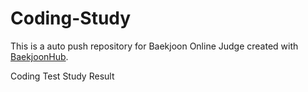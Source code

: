 # Coding-Study
This is a auto push repository for Baekjoon Online Judge created with [BaekjoonHub](https://github.com/BaekjoonHub/BaekjoonHub).

Coding Test Study Result

